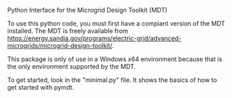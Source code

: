 Python Interface for the Microgrid Design Toolkit (MDT)

To use this python code, you must first have a compiant version of the MDT installed.  The MDT is freely available from
https://energy.sandia.gov/programs/electric-grid/advanced-microgrids/microgrid-design-toolkit/.

This package is only of use in a Windows x64 environment because that is the only environment supported by the MDT.

To get started, look in the "minimal.py" file.  It shows the basics of how to get started with pymdt.
